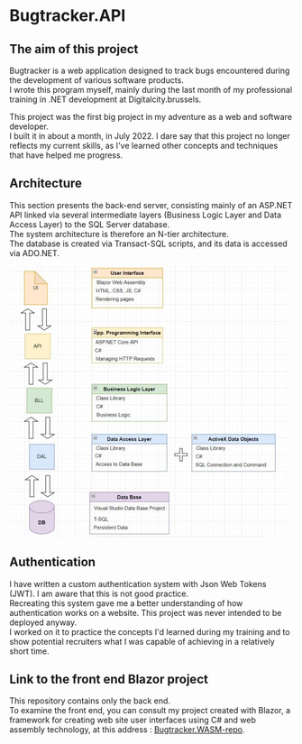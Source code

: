 Bugtracker.API
==============

## The aim of this project 
Bugtracker is a web application designed to track bugs encountered during the development of various software products.  
I wrote this program myself, mainly during the last month of my professional training  in .NET development at Digitalcity.brussels.

This project was the first big project in my adventure as a web and software developer.  
I built it in about a month, in July 2022. I dare say that this project no longer reflects my current skills, as I've learned other concepts and techniques that have helped me progress.

## Architecture
This section presents the back-end server, consisting mainly of an ASP.NET API linked via several intermediate layers (Business Logic Layer and Data Access Layer) to the SQL Server database.  
The system architecture is therefore an N-tier architecture.  
The database is created via Transact-SQL scripts, and its data is accessed via ADO.NET.

![Bugtracker.API architecture](./images/Bugtracker_Architecture.JPG "Bugtracker.API architecture")

## Authentication
I have written a custom authentication system with Json Web Tokens (JWT). I am aware that this is not good practice.  
Recreating this system gave me a better understanding of how authentication works on a website. This project was never intended to be deployed anyway.  
I worked on it to practice the concepts I'd learned during my training and to show potential recruiters what I was capable of achieving in a relatively short time.

## Link to the front end Blazor project
This repository contains only the back end.  
To examine the front end, you can consult my project created with Blazor, a framework for creating web site user interfaces using C# and web assembly technology, at this address : [Bugtracker.WASM-repo](https://github.com/PhilemonPhilippin/Bugtracker.WASM-repo).